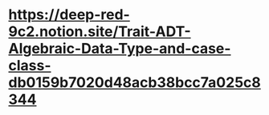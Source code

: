 # https://deep-red-9c2.notion.site/Trait-ADT-Algebraic-Data-Type-and-case-class-db0159b7020d48acb38bcc7a025c8344